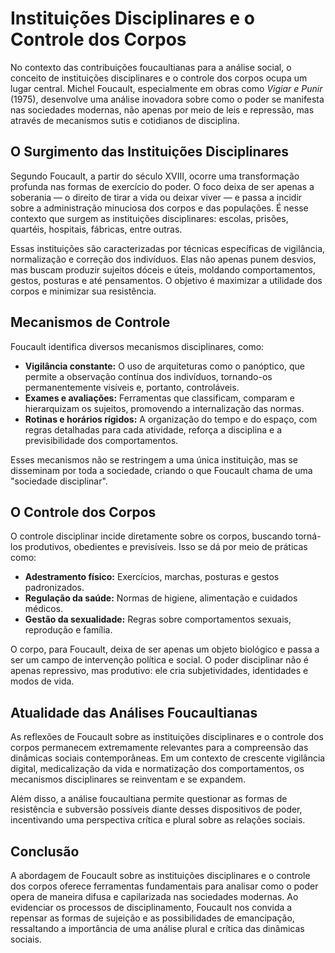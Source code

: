 # Instituições Disciplinares e o Controle dos Corpos

No contexto das contribuições foucaultianas para a análise social, o conceito de instituições disciplinares e o controle dos corpos ocupa um lugar central. Michel Foucault, especialmente em obras como *Vigiar e Punir* (1975), desenvolve uma análise inovadora sobre como o poder se manifesta nas sociedades modernas, não apenas por meio de leis e repressão, mas através de mecanismos sutis e cotidianos de disciplina.

## O Surgimento das Instituições Disciplinares

Segundo Foucault, a partir do século XVIII, ocorre uma transformação profunda nas formas de exercício do poder. O foco deixa de ser apenas a soberania — o direito de tirar a vida ou deixar viver — e passa a incidir sobre a administração minuciosa dos corpos e das populações. É nesse contexto que surgem as instituições disciplinares: escolas, prisões, quartéis, hospitais, fábricas, entre outras.

Essas instituições são caracterizadas por técnicas específicas de vigilância, normalização e correção dos indivíduos. Elas não apenas punem desvios, mas buscam produzir sujeitos dóceis e úteis, moldando comportamentos, gestos, posturas e até pensamentos. O objetivo é maximizar a utilidade dos corpos e minimizar sua resistência.

## Mecanismos de Controle

Foucault identifica diversos mecanismos disciplinares, como:

- **Vigilância constante:** O uso de arquiteturas como o panóptico, que permite a observação contínua dos indivíduos, tornando-os permanentemente visíveis e, portanto, controláveis.
- **Exames e avaliações:** Ferramentas que classificam, comparam e hierarquizam os sujeitos, promovendo a internalização das normas.
- **Rotinas e horários rígidos:** A organização do tempo e do espaço, com regras detalhadas para cada atividade, reforça a disciplina e a previsibilidade dos comportamentos.

Esses mecanismos não se restringem a uma única instituição, mas se disseminam por toda a sociedade, criando o que Foucault chama de uma "sociedade disciplinar".

## O Controle dos Corpos

O controle disciplinar incide diretamente sobre os corpos, buscando torná-los produtivos, obedientes e previsíveis. Isso se dá por meio de práticas como:

- **Adestramento físico:** Exercícios, marchas, posturas e gestos padronizados.
- **Regulação da saúde:** Normas de higiene, alimentação e cuidados médicos.
- **Gestão da sexualidade:** Regras sobre comportamentos sexuais, reprodução e família.

O corpo, para Foucault, deixa de ser apenas um objeto biológico e passa a ser um campo de intervenção política e social. O poder disciplinar não é apenas repressivo, mas produtivo: ele cria subjetividades, identidades e modos de vida.

## Atualidade das Análises Foucaultianas

As reflexões de Foucault sobre as instituições disciplinares e o controle dos corpos permanecem extremamente relevantes para a compreensão das dinâmicas sociais contemporâneas. Em um contexto de crescente vigilância digital, medicalização da vida e normatização dos comportamentos, os mecanismos disciplinares se reinventam e se expandem.

Além disso, a análise foucaultiana permite questionar as formas de resistência e subversão possíveis diante desses dispositivos de poder, incentivando uma perspectiva crítica e plural sobre as relações sociais.

## Conclusão

A abordagem de Foucault sobre as instituições disciplinares e o controle dos corpos oferece ferramentas fundamentais para analisar como o poder opera de maneira difusa e capilarizada nas sociedades modernas. Ao evidenciar os processos de disciplinamento, Foucault nos convida a repensar as formas de sujeição e as possibilidades de emancipação, ressaltando a importância de uma análise plural e crítica das dinâmicas sociais.